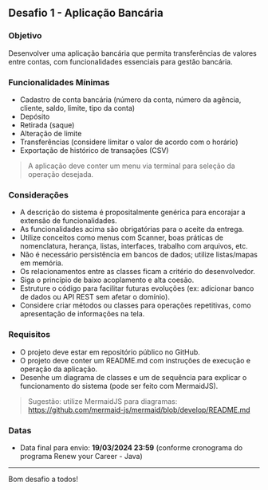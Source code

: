 ## Desafio 1 - Aplicação Bancária

### Objetivo
Desenvolver uma aplicação bancária que permita transferências de valores entre contas, com funcionalidades essenciais para gestão bancária.

### Funcionalidades Mínimas

- Cadastro de conta bancária (número da conta, número da agência, cliente, saldo, limite, tipo da conta)
- Depósito
- Retirada (saque)
- Alteração de limite
- Transferências (considere limitar o valor de acordo com o horário)
- Exportação de histórico de transações (CSV)

> A aplicação deve conter um menu via terminal para seleção da operação desejada.

### Considerações

- A descrição do sistema é propositalmente genérica para encorajar a extensão de funcionalidades.
- As funcionalidades acima são obrigatórias para o aceite da entrega.
- Utilize conceitos como menus com Scanner, boas práticas de nomenclatura, herança, listas, interfaces, trabalho com arquivos, etc.
- Não é necessário persistência em bancos de dados; utilize listas/mapas em memória.
- Os relacionamentos entre as classes ficam a critério do desenvolvedor.
- Siga o princípio de baixo acoplamento e alta coesão.
- Estruture o código para facilitar futuras evoluções (ex: adicionar banco de dados ou API REST sem afetar o domínio).
- Considere criar métodos ou classes para operações repetitivas, como apresentação de informações na tela.

### Requisitos

- O projeto deve estar em repositório público no GitHub.
- O projeto deve conter um README.md com instruções de execução e operação da aplicação.
- Desenhe um diagrama de classes e um de sequência para explicar o funcionamento do sistema (pode ser feito com MermaidJS).

> Sugestão: utilize MermaidJS para diagramas: https://github.com/mermaid-js/mermaid/blob/develop/README.md

### Datas

- Data final para envio: **19/03/2024 23:59** (conforme cronograma do programa Renew your Career - Java)

---
Bom desafio a todos!